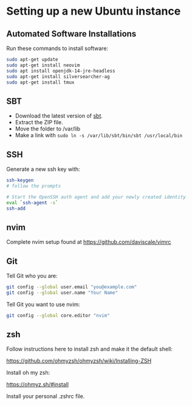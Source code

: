 # Setting up a new Ubuntu instance

## Automated Software Installations

Run these commands to install software:

```bash
sudo apt-get update
sudo apt-get install neovim
sudo apt install openjdk-14-jre-headless
sudo apt-get install silversearcher-ag
sudo apt-get install tmux
```

## SBT

- Download the latest version of [sbt](https://www.scala-sbt.org/). 
- Extract the ZIP file. 
- Move the folder to /var/lib
- Make a link with `sudo ln -s /var/lib/sbt/bin/sbt /usr/local/bin`

## SSH

Generate a new ssh key with:

```bash
ssh-keygen
# follow the prompts

# Start the OpenSSH auth agent and add your newly created identity
eval `ssh-agent -s`
ssh-add
```

## nvim

Complete nvim setup found at https://github.com/daviscale/vimrc

## Git

Tell Git who you are:

```bash
git config --global user.email "you@example.com"
git config --global user.name "Your Name"
```

Tell Git you want to use nvim:

```bash
git config --global core.editor "nvim"
```

## zsh

Follow instructions here to install zsh and make it the default shell:

https://github.com/ohmyzsh/ohmyzsh/wiki/Installing-ZSH

Install oh my zsh:

https://ohmyz.sh/#install

Install your personal .zshrc file.
